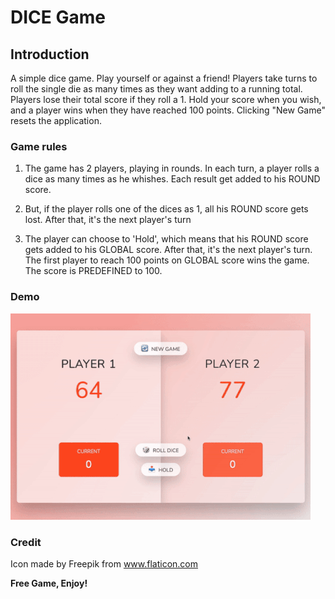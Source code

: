 # DICE Game

## Introduction

A simple dice game. Play yourself or against a friend! Players take turns to roll the single die as many times as they want adding to a running total. Players lose their total score if they roll a 1. Hold your score when you wish, and a player wins when they have reached 100 points. Clicking "New Game" resets the application.

### Game rules

1. The game has 2 players, playing in rounds. In each turn, a player rolls a dice as many times as he whishes. Each result get added to his ROUND score.

2. But, if the player rolls one of the dices as 1, all his ROUND score gets lost. After that, it's the next player's turn

3. The player can choose to 'Hold', which means that his ROUND score gets added to his GLOBAL score. After that, it's the next player's turn. The first player to reach 100 points on GLOBAL score wins the game. The score is PREDEFINED to 100.

### Demo

![](demo.gif)

### Credit

Icon made by Freepik from www.flaticon.com

**Free Game, Enjoy!**

